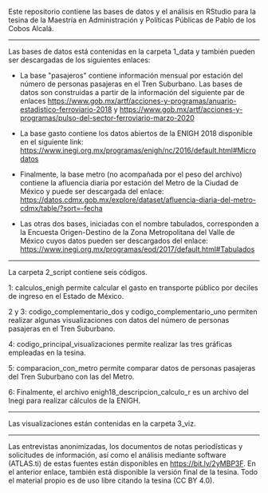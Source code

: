 Este repositorio contiene las bases de datos y el análisis en RStudio para la tesina de la Maestría en Administración y Políticas Públicas de Pablo de los Cobos Alcalá.


***

Las bases de datos está contenidas en la carpeta 1_data y también pueden ser descargadas de los siguientes enlaces:

- La base "pasajeros" contiene información mensual por estación del número de personas pasajeras en el Tren Suburbano. Las bases de datos son construidas a partir de la información del siguiente par de enlaces https://www.gob.mx/artf/acciones-y-programas/anuario-estadistico-ferroviario-2018 y https://www.gob.mx/artf/acciones-y-programas/pulso-del-sector-ferroviario-marzo-2020

- La base gasto contiene los datos abiertos de la ENIGH 2018 disponible en el siguiente link: https://www.inegi.org.mx/programas/enigh/nc/2016/default.html#Microdatos

- Finalmente, la base metro (no acompañada por el peso del archivo) contiene la afluencia diaria por estación del Metro de la Ciudad de México y puede ser descargada del enlace: https://datos.cdmx.gob.mx/explore/dataset/afluencia-diaria-del-metro-cdmx/table/?sort=-fecha 

- Las otras dos bases, iniciadas con el nombre tabulados, corresponden a la Encuesta Origen-Destino de la Zona Metropolitana del Valle de México cuyos datos pueden ser descargados del enlace: https://www.inegi.org.mx/programas/eod/2017/default.html#Tabulados


***

La carpeta 2_script contiene seis códigos.

1: calculos_enigh permite calcular el gasto en transporte público por deciles de ingreso en el Estado de México.

2 y 3: codigo_complementario_dos y codigo_complementario_uno permiten realizar algunas visualizaciones con datos del número de personas pasajeras en el Tren Suburbano.

4: codigo_principal_visualizaciones permite realizar las tres gráficas empleadas en la tesina.

5: comparacion_con_metro permite comparar datos de personas pasajeras del Tren Suburbano con las del Metro.

6: Finalmente, el archivo enigh18_descripcion_calculo_r es un archivo del Inegi para realizar cálculos de la ENIGH.


***


Las visualizaciones están contenidas en la carpeta 3_viz.


***

Las entrevistas anonimizadas, los documentos de notas periodísticas y solicitudes de información, así como el análisis mediante software (ATLAS.ti) de estas fuentes están disponibles en https://bit.ly/2yMBP3F. En el anterior enlace, también está disponible la versión final de la tesina. Todo el material propio es de uso libre citando la tesina (CC BY 4.0).

 
